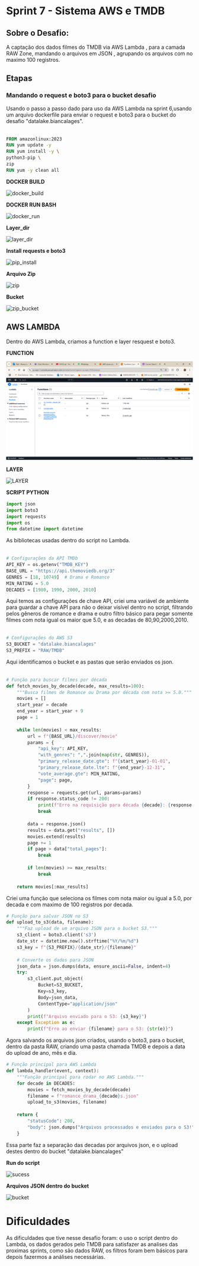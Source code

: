 # **Sprint 7 - Sistema AWS e TMDB**

## **Sobre o Desafio:**

A captação dos dados filmes do TMDB via AWS Lambda , para a camada RAW Zone, mandando o arquivos em JSON , agrupando os arquivos com no maximo 100 registros.

## **Etapas**

### **Mandando o request e boto3 para o bucket desafio**

Usando o passo a passo dado para uso da AWS Lambda na sprint 6,usando um arquivo dockerfile para enviar o request e boto3 para o bucket do desafio "datalake.biancalages".

````dockerfile

FROM amazonlinux:2023
RUN yum update -y
RUN yum install -y \
python3-pip \
zip
RUN yum -y clean all

````

**DOCKER BUILD**

![docker_build](../../Sprint_7/Evidências/Desafio/build_container.png)

**DOCKER RUN BASH**

![docker_run](../../Sprint_7/Evidências/Desafio/docker_run.png)

**Layer_dir**

![layer_dir](../../Sprint_7/Evidências/Desafio/layer_dir.png)

**Install requests e boto3**

![pip_install](../../Sprint_7/Evidências/Desafio/pip_install_request_boto3.png)

**Arquivo Zip**

![zip](../../Sprint_7/Evidências/Desafio/arquivo_zip.png)

**Bucket**

![zip_bucket](../../Sprint_7/Evidências/Desafio/zip_bucket.png)

## **AWS LAMBDA**

Dentro do AWS Lambda, criamos a function e layer resquest e boto3.

**FUNCTION**

![function](../../Sprint_7/Evidências/Desafio/function_lambda.png)

**LAYER**

![LAYER](../../Sprint_7/Evidências/Desafio/layer_request_boto3.png)

**SCRIPT PYTHON**

````python
import json
import boto3
import requests
import os
from datetime import datetime
````
As bibliotecas usadas dentro do script no Lambda.

````python

# Configurações da API TMDb
API_KEY = os.getenv("TMDB_KEY")
BASE_URL = "https://api.themoviedb.org/3"
GENRES = [18, 10749]  # Drama e Romance
MIN_RATING = 5.0
DECADES = [1980, 1990, 2000, 2010]

````
Aqui temos as configurações de chave API, criei uma variável de ambiente para guardar a chave API para não o deixar visível dentro no script, filtrando pelos gêneros de romance e drama e outro filtro básico para pegar somente filmes com nota igual os maior que 5.0, e as decadas de 80,90,2000,2010.

````python

# Configurações do AWS S3
S3_BUCKET = "datalake.biancalages"
S3_PREFIX = "RAW/TMDB"
````
Aqui identificamos o bucket e as pastas que serão enviados os json.

````python

# Função para buscar filmes por década
def fetch_movies_by_decade(decade, max_results=100):
    """Busca filmes de Romance ou Drama por década com nota >= 5.0."""
    movies = []
    start_year = decade
    end_year = start_year + 9
    page = 1

    while len(movies) < max_results:
        url = f"{BASE_URL}/discover/movie"
        params = {
            "api_key": API_KEY,
            "with_genres": ",".join(map(str, GENRES)),
            "primary_release_date.gte": f"{start_year}-01-01",
            "primary_release_date.lte": f"{end_year}-12-31",
            "vote_average.gte": MIN_RATING,
            "page": page,
        }
        response = requests.get(url, params=params)
        if response.status_code != 200:
            print(f"Erro na requisição para década {decade}: {response.json()}")
            break

        data = response.json()
        results = data.get("results", [])
        movies.extend(results)
        page += 1
        if page > data["total_pages"]:
            break

        if len(movies) >= max_results:
            break

    return movies[:max_results]

````
Criei uma função que seleciona os filmes com nota maior ou igual a 5.0, por decada e com maximo de 100 registros por decada.

````python
# Função para salvar JSON no S3
def upload_to_s3(data, filename):
    """Faz upload de um arquivo JSON para o bucket S3."""
    s3_client = boto3.client('s3')
    date_str = datetime.now().strftime("%Y/%m/%d")
    s3_key = f"{S3_PREFIX}/{date_str}/{filename}"

    # Converte os dados para JSON
    json_data = json.dumps(data, ensure_ascii=False, indent=4)
    try:
        s3_client.put_object(
            Bucket=S3_BUCKET,
            Key=s3_key,
            Body=json_data,
            ContentType="application/json"
        )
        print(f"Arquivo enviado para o S3: {s3_key}")
    except Exception as e:
        print(f"Erro ao enviar {filename} para o S3: {str(e)}")
````

Agora salvando os arquivos json criados, usando o boto3, para o bucket, dentro da pasta RAW, criando uma pasta chamada TMDB e depois a data do upload de ano, mês e dia.

````python
# Função principal para AWS Lambda
def lambda_handler(event, context):
    """Função principal para rodar no AWS Lambda."""
    for decade in DECADES:
        movies = fetch_movies_by_decade(decade)
        filename = f"romance_drama_{decade}s.json"
        upload_to_s3(movies, filename)

    return {
        "statusCode": 200,
        "body": json.dumps("Arquivos processados e enviados para o S3!")
    }

````
Essa parte faz a separação das decadas por arquivos json, e o upload destes dentro do bucket "datalake.biancalages"

**Run do script**

![sucess](../../Sprint_7/Evidências/Desafio/sucess_json_bucket.png)

**Arquivos JSON dentro do bucket**

![bucket](../../Sprint_7/Evidências/Desafio/json_bucket.png)

# **Dificuldades**

As dificuldades que tive nesse desafio foram: o uso o script dentro do Lambda, os dados gerados pelo TMDB para satisfazer as analises das proximas sprints, como são dados RAW, os filtros foram bem básicos para depois fazermos a análises necessárias. 





